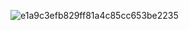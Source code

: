 
![e1a9c3efb829ff81a4c85cc653be2235](https://github.com/user-attachments/assets/cd802f62-d370-4ce2-af45-d7afe1e8e87b)
